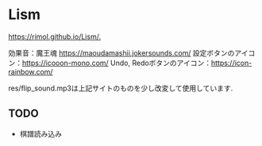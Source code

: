 # Lism

<https://rimol.github.io/Lism/.>

効果音：魔王魂 <https://maoudamashii.jokersounds.com/>
設定ボタンのアイコン：<https://icooon-mono.com/>
Undo, Redoボタンのアイコン：<https://icon-rainbow.com/>

res/flip_sound.mp3は上記サイトのものを少し改変して使用しています.

## TODO

- 棋譜読み込み
